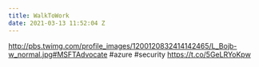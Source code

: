 ```yaml
---
title: WalkToWork
date: 2021-03-13 11:52:04 Z
---
```


 http://pbs.twimg.com/profile_images/1200120832414142465/L_Bojb-w_normal.jpg#MSFTAdvocate #azure #security https://t.co/5GeLRYoKpw